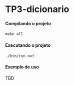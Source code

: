 # TP3-dicionario

#### Compilando o projeto
`make all`

#### Executando o projeto
`./bin/run.out`

#### Exemplo de uso
TBD